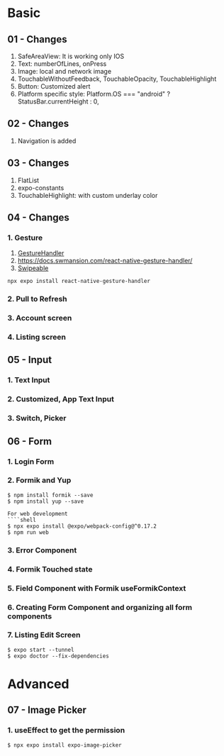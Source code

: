 # Basic
## 01 - Changes
1. SafeAreaView: It is working only IOS
2. Text: numberOfLines, onPress
3. Image: local and network image
4. TouchableWithoutFeedback, TouchableOpacity, TouchableHighlight
5. Button: Customized alert
6. Platform specific style: Platform.OS === "android" ? StatusBar.currentHeight : 0,

## 02 - Changes
1. Navigation is added

## 03 - Changes
1. FlatList
2. expo-constants
3. TouchableHighlight: with custom underlay color

## 04 - Changes
### 1. Gesture
1. [GestureHandler](https://docs.expo.dev/versions/latest/sdk/gesture-handler/)
2. https://docs.swmansion.com/react-native-gesture-handler/
3. [Swipeable](https://docs.swmansion.com/react-native-gesture-handler/docs/api/components/swipeable)
```shell
npx expo install react-native-gesture-handler
```
### 2. Pull to Refresh
### 3. Account screen
### 4. Listing screen

## 05 - Input
### 1. Text Input
### 2. Customized, App Text Input
### 3. Switch, Picker

## 06 - Form
### 1. Login Form
### 2. Formik and Yup
````shell
$ npm install formik --save
$ npm install yup --save

For web development
````shell
$ npx expo install @expo/webpack-config@^0.17.2
$ npm run web
````
### 3. Error Component
### 4. Formik Touched state
### 5. Field Component with Formik useFormikContext
### 6. Creating Form Component and organizing all form components
### 7. Listing Edit Screen
````shell
$ expo start --tunnel
$ expo doctor --fix-dependencies
````

# Advanced
## 07 - Image Picker
### 1. useEffect to get the permission
````shell
$ npx expo install expo-image-picker
````